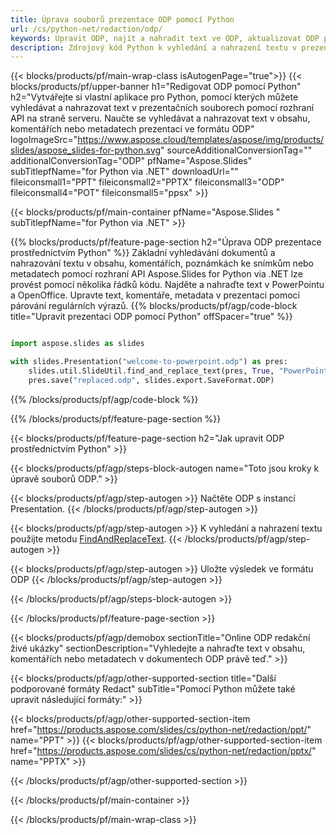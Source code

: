 ```yaml
---
title: Úprava souborů prezentace ODP pomocí Python
url: /cs/python-net/redaction/odp/
keywords: Upravit ODP, najít a nahradit text ve ODP, aktualizovat ODP prezentaci
description: Zdrojový kód Python k vyhledání a nahrazení textu v prezentaci ODP.
---
```


{{< blocks/products/pf/main-wrap-class isAutogenPage="true">}}
{{< blocks/products/pf/upper-banner h1="Redigovat ODP pomocí Python" h2="Vytvářejte si vlastní aplikace pro Python, pomocí kterých můžete vyhledávat a nahrazovat text v prezentačních souborech pomocí rozhraní API na straně serveru. Naučte se vyhledávat a nahrazovat text v obsahu, komentářích nebo metadatech prezentací ve formátu ODP" logoImageSrc="https://www.aspose.cloud/templates/aspose/img/products/slides/aspose_slides-for-python.svg" sourceAdditionalConversionTag="" additionalConversionTag="ODP" pfName="Aspose.Slides" subTitlepfName="for Python via .NET" downloadUrl="" fileiconsmall1="PPT" fileiconsmall2="PPTX" fileiconsmall3="ODP" fileiconsmall4="POT" fileiconsmall5="ppsx" >}}

{{< blocks/products/pf/main-container pfName="Aspose.Slides " subTitlepfName="for Python via .NET" >}}

{{% blocks/products/pf/feature-page-section  h2="Úprava ODP prezentace prostřednictvím Python" %}}
Základní vyhledávání dokumentů a nahrazování textu v obsahu, komentářích, poznámkách ke snímkům nebo metadatech pomocí rozhraní API Aspose.Slides for Python via .NET lze provést pomocí několika řádků kódu. Najděte a nahraďte text v PowerPointu a OpenOffice. Upravte text, komentáře, metadata v prezentaci pomocí párování regulárních výrazů.
{{% blocks/products/pf/agp/code-block title="Upravit prezentaci ODP pomocí Python" offSpacer="true" %}}

```py

import aspose.slides as slides

with slides.Presentation("welcome-to-powerpoint.odp") as pres:
    slides.util.SlideUtil.find_and_replace_text(pres, True, "PowerPoint", "Aspose.Slides", None)
    pres.save("replaced.odp", slides.export.SaveFormat.ODP)
```

{{% /blocks/products/pf/agp/code-block %}}

{{% /blocks/products/pf/feature-page-section %}}

{{< blocks/products/pf/feature-page-section  h2="Jak upravit ODP prostřednictvím Python" >}}

{{< blocks/products/pf/agp/steps-block-autogen name="Toto jsou kroky k úpravě souborů ODP." >}}

{{< blocks/products/pf/agp/step-autogen >}}
Načtěte ODP s instancí Presentation.
{{< /blocks/products/pf/agp/step-autogen >}}

{{< blocks/products/pf/agp/step-autogen >}}
K vyhledání a nahrazení textu použijte metodu [FindAndReplaceText](https://reference.aspose.com/slides/python-net/aspose.slides.util/slideutil/).
{{< /blocks/products/pf/agp/step-autogen >}}

{{< blocks/products/pf/agp/step-autogen >}}
Uložte výsledek ve formátu ODP
{{< /blocks/products/pf/agp/step-autogen >}}

{{< /blocks/products/pf/agp/steps-block-autogen >}}

{{< /blocks/products/pf/feature-page-section >}}

{{< blocks/products/pf/agp/demobox sectionTitle="Online ODP redakční živé ukázky" sectionDescription="Vyhledejte a nahraďte text v obsahu, komentářích nebo metadatech v dokumentech ODP právě teď." >}}

{{< blocks/products/pf/agp/other-supported-section title="Další podporované formáty Redact" subTitle="Pomocí Python můžete také upravit následující formáty:" >}}

{{< blocks/products/pf/agp/other-supported-section-item href="https://products.aspose.com/slides/cs/python-net/redaction/ppt/" name="PPT" >}}
{{< blocks/products/pf/agp/other-supported-section-item href="https://products.aspose.com/slides/cs/python-net/redaction/pptx/" name="PPTX" >}}


{{< /blocks/products/pf/agp/other-supported-section >}}

{{< /blocks/products/pf/main-container >}}
    
{{< /blocks/products/pf/main-wrap-class >}}